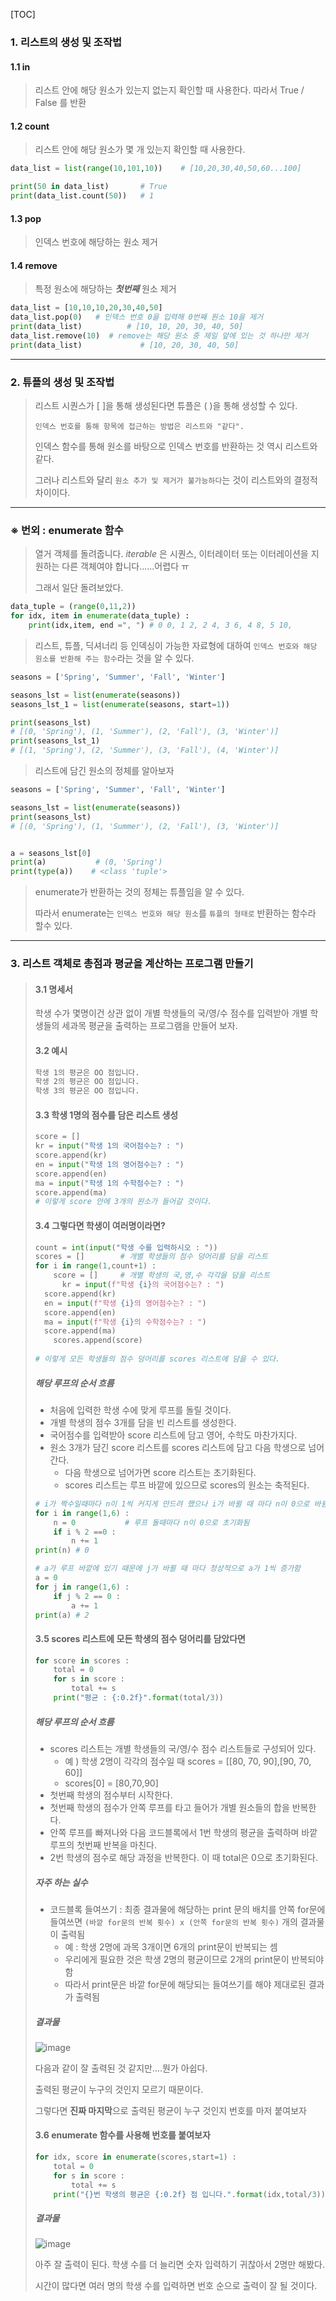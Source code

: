 [TOC]

### 1. 리스트의 생성 및 조작법

#### 1.1 in 

> 리스트 안에 해당 원소가 있는지 없는지 확인할 때 사용한다. 따라서 True / False 를 반환

#### 1.2 count

> 리스트 안에 해당 원소가 몇 개 있는지 확인할 때 사용한다. 

```python
data_list = list(range(10,101,10))    # [10,20,30,40,50,60...100]

print(50 in data_list)       # True
print(data_list.count(50))   # 1
```

#### 1.3 pop

> 인덱스 번호에 해당하는 원소 제거

#### 1.4 remove

> 특정 원소에 해당하는 ***첫번째***  원소 제거

```python
data_list = [10,10,10,20,30,40,50]
data_list.pop(0)   # 인덱스 번호 0을 입력해 0번째 원소 10을 제거
print(data_list)          # [10, 10, 20, 30, 40, 50]
data_list.remove(10)  # remove는 해당 원소 중 제일 앞에 있는 것 하나만 제거
print(data_list)             # [10, 20, 30, 40, 50]
```



--------------------

### 2. 튜플의 생성 및 조작법

> 리스트 시퀀스가 [    ]을 통해 생성된다면 튜플은 (    )을 통해 생성할 수 있다. 
>
> `인덱스 번호를 통해 항목에 접근하는 방법은 리스트와 "같다".` 
>
> 인덱스 함수를 통해 원소를 바탕으로 인덱스 번호를 반환하는 것 역시 리스트와 같다.
>
> 그러나 리스트와 달리 `원소 추가 및 제거가 불가능하다`는 것이 리스트와의 결정적 차이이다. 



------------------

### ※ 번외 : enumerate 함수

> 열거 객체를 돌려줍니다. *iterable* 은 시퀀스,  이터레이터 또는 이터레이션을 지원하는 다른 객체여야 합니다......어렵다 ㅠ 
>
> 그래서 일단 돌려보았다. 

```python
data_tuple = (range(0,11,2))
for idx, item in enumerate(data_tuple) : 
    print(idx,item, end =", ") # 0 0, 1 2, 2 4, 3 6, 4 8, 5 10, 
```

> 리스트, 튜플, 딕셔너리 등 인덱싱이 가능한 자료형에 대하여 `인덱스 번호와 해당 원소를 반환해 주는 함수`라는 것을 알 수 있다. 

```python
seasons = ['Spring', 'Summer', 'Fall', 'Winter']

seasons_lst = list(enumerate(seasons))
seasons_lst_1 = list(enumerate(seasons, start=1))

print(seasons_lst)
# [(0, 'Spring'), (1, 'Summer'), (2, 'Fall'), (3, 'Winter')]
print(seasons_lst_1)
# [(1, 'Spring'), (2, 'Summer'), (3, 'Fall'), (4, 'Winter')] 
```

> 리스트에 담긴 원소의 정체를 알아보자

```python
seasons = ['Spring', 'Summer', 'Fall', 'Winter']

seasons_lst = list(enumerate(seasons))
print(seasons_lst)
# [(0, 'Spring'), (1, 'Summer'), (2, 'Fall'), (3, 'Winter')]


a = seasons_lst[0]
print(a)           # (0, 'Spring')
print(type(a))    # <class 'tuple'>
```

> enumerate가 반환하는 것의 정체는 튜플임을 알 수 있다. 
>
> 따라서 enumerate는 `인덱스 번호와 해당 원소`를 `튜플의 형태로` 반환하는 함수라 할수 있다. 



-------------------------------

### 3. 리스트 객체로 총점과 평균을 계산하는 프로그램 만들기

> #### 3.1 명세서
>
> 학생 수가 몇명이건 상관 없이 개별 학생들의 국/영/수 점수를 입력받아 개별 학생들의 세과목 평균을 출력하는 프로그램을 만들어 보자.  
>
> #### 3.2 예시 
>
> ```markdown
> 학생 1의 평균은 OO 점입니다. 
> 학생 2의 평균은 OO 점입니다.
> 학생 3의 평균은 OO 점입니다. 
> ```
>
> #### 3.3 학생 1명의 점수를 담은 리스트 생성
>
> ```python
> score = []
> kr = input("학생 1의 국어점수는? : ")
> score.append(kr)
> en = input("학생 1의 영어점수는? : ")
> score.append(en)
> ma = input("학생 1의 수학점수는? : ")
> score.append(ma)
> # 이렇게 score 안에 3개의 원소가 들어갈 것이다. 
> ```
>
> #### 3.4 그렇다면 학생이 여러명이라면?
>
> ```python
> count = int(input("학생 수를 입력하시오 : "))
> scores = []        # 개별 학생들의 점수 덩어리를 담을 리스트
> for i in range(1,count+1) : 
>     score = []     # 개별 학생의 국,영,수 각각을 담을 리스트
>    	kr = input(f"학생 {i}의 국어점수는? : ")
> 	score.append(kr)
> 	en = input(f"학생 {i}의 영어점수는? : ")
> 	score.append(en)
> 	ma = input(f"학생 {i}의 수학점수는? : ")
> 	score.append(ma) 
>     scores.append(score)
>     
> # 이렇게 모든 학생들의 점수 덩어리를 scores 리스트에 담을 수 있다. 
> ```
>
> ##### 해당 루프의 순서 흐름 
>
> - 처음에 입력한 학생 수에 맞게 루프를 돌릴 것이다.  
> - 개별 학생의 점수 3개를 담을 빈 리스트를 생성한다. 
> - 국어점수를 입력받아 score 리스트에 담고 영어, 수학도 마찬가지다.
> - 원소 3개가 담긴 score 리스트를 scores 리스트에 담고 다음 학생으로 넘어간다. 
>   - 다음 학생으로 넘어가면 score 리스트는 초기화된다. 
>   - scores 리스트는 루프 바깥에 있으므로 scores의 원소는 축적된다.
>
> ```python
> # i가 짝수일때마다 n이 1씩 커지게 만드려 했으나 i가 바뀔 때 마다 n이 0으로 바뀜
> for i in range(1,6) :
>     n = 0           # 루프 돌때마다 n이 0으로 초기화됨
>     if i % 2 ==0 :
>         n += 1
> print(n) # 0
> 
> # a가 루프 바깥에 있기 때문에 j가 바뀔 때 마다 정상적으로 a가 1씩 증가함
> a = 0
> for j in range(1,6) :
>     if j % 2 == 0 :
>         a += 1
> print(a) # 2
> ```
>
> 
>
> #### 3.5 scores 리스트에 모든 학생의 점수 덩어리를 담았다면 
>
> ```python
> for score in scores :
>     total = 0 
>     for s in score : 
>         total += s
>     print("평균 : {:0.2f}".format(total/3))
> ```
>
> ##### 해당 루프의 순서 흐름
>
> - scores 리스트는 개별 학생들의 국/영/수 점수 리스트들로 구성되어 있다. 
>   - 예 ) 학생 2명이 각각의 점수일 때 scores = [[80, 70, 90],[90, 70, 60]]
>   - scores[0] = [80,70,90]
> - 첫번째 학생의 점수부터 시작한다. 
> - 첫번째 학생의 점수가 안쪽 루프를 타고 들어가 개별 원소들의 합을 반복한다. 
> - 안쪽 루프를 빠져나와 다음 코드블록에서 1번 학생의 평균을 출력하며 바깥 루프의 첫번째 반복을 마친다. 
> - 2번 학생의 점수로 해당 과정을 반복한다. 이 때 total은 0으로 초기화된다. 
>
> ##### 자주 하는 실수
>
> - 코드블록 들여쓰기 : 최종 결과물에 해당하는 print 문의 배치를 안쪽 for문에 들여쓰면 `(바깥 for문의 반복 횟수) x (안쪽 for문의 반복 횟수)` 개의 결과물이 출력됨
>   - 예 : 학생 2명에 과목 3개이면 6개의 print문이 반복되는 셈
>   - 우리에게 필요한 것은 학생 2명의 평균이므로 2개의 print문이 반복되야 함
>   - 따라서 print문은 바깥 for문에 해당되는 들여쓰기를 해야 제대로된 결과가 출력됨
>
> ##### 결과물
>
> ![image](https://user-images.githubusercontent.com/53211781/72668001-60e5c400-3a65-11ea-88bd-6388ab687740.png)
>
> 다음과 같이 잘 출력된 것 같지만....뭔가 아쉽다. 
>
> 출력된 평균이 누구의 것인지 모르기 때문이다.
>
> 그렇다면 **진짜 마지막**으로 출력된 평균이 누구 것인지 번호를 마저 붙여보자
>
> #### 3.6 enumerate 함수를 사용해 번호를 붙여보자
>
> ```python
> for idx, score in enumerate(scores,start=1) :
>     total = 0 
>     for s in score : 
>         total += s
>     print("{}번 학생의 평균은 {:0.2f} 점 입니다.".format(idx,total/3))
> ```
>
> ##### 결과물
>
> ![image](https://user-images.githubusercontent.com/53211781/72668143-fa61a580-3a66-11ea-8d74-04d2536db2de.png)
>
> 아주 잘 출력이 된다. 학생 수를 더 늘리면 숫자 입력하기 귀찮아서 2명만 해봤다. 
>
> 시간이 많다면 여러 명의 학생 수를 입력하면 번호 순으로 출력이 잘 될 것이다. 
